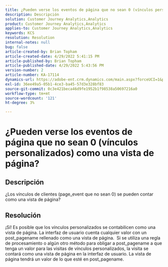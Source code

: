 ```yaml
---
title: ¿Pueden verse los eventos de página que no sean 0 (vínculos personalizados) como una vista de página?
description: Descripción
solution: Customer Journey Analytics,Analytics
product: Customer Journey Analytics,Analytics
applies-to: Customer Journey Analytics,Analytics
keywords: KCS
resolution: Resolution
internal-notes: null
bug: false
article-created-by: Brian Topham
article-created-date: 4/29/2022 5:41:15 PM
article-published-by: Brian Topham
article-published-date: 4/29/2022 5:43:56 PM
version-number: 2
article-number: KA-17114
dynamics-url: https://adobe-ent.crm.dynamics.com/main.aspx?forceUCI=1&pagetype=entityrecord&etn=knowledgearticle&id=aba6b38d-e3c7-ec11-a7b6-0022480a10ee
exl-id: 36ee49a5-05b1-4ce3-ba45-57d3e328bf83
source-git-commit: 0c3e421beca46d9fe1952b1f98538a50697216a0
workflow-type: tm+mt
source-wordcount: '121'
ht-degree: 3%

---
```


# ¿Pueden verse los eventos de página que no sean 0 (vínculos personalizados) como una vista de página?

## Descripción


¿Los vínculos de clientes (page_event que no sean 0) se pueden contar como una vista de página?


## Resolución


¡Sí! Es posible que los vínculos personalizados se contabilicen como una vista de página. La interfaz de usuario cuenta cualquier valor con un post_pagename rellenado como una vista de página.  Si se utiliza una regla de procesamiento o algún otro método para obligar a post_pagename a que tenga un valor para las visitas de vínculos personalizados, la visita se contará como una vista de página en la interfaz de usuario. La vista de página tendrá un valor de lo que esté en post_pagename.
